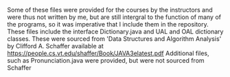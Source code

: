 Some of these files were provided for the courses by the instructors and were thus not written by me, but are still intergral to the function of many of the programs, so it was imperative that I include them in the repository.
These files include the interface Dictionary.java and UAL and OAL dictionary classes. These were sourced from 'Data Structures and Algorithm
Analysis' by Clifford A. Schaffer available at https://people.cs.vt.edu/shaffer/Book/JAVA3elatest.pdf
Additional files, such as Pronunciation.java were provided, but were not sourced from Schaffer

